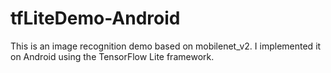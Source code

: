 # tfLiteDemo-Android
This is an image recognition demo based on mobilenet_v2. I implemented it on Android using the TensorFlow Lite framework.
